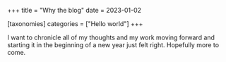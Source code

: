 +++
title = "Why the blog"
date = 2023-01-02

[taxonomies]
categories = ["Hello world"]
+++

I want to chronicle all of my thoughts and my work moving forward and starting it in the beginning of a new year just felt right. Hopefully more to come.
<!-- more -->
